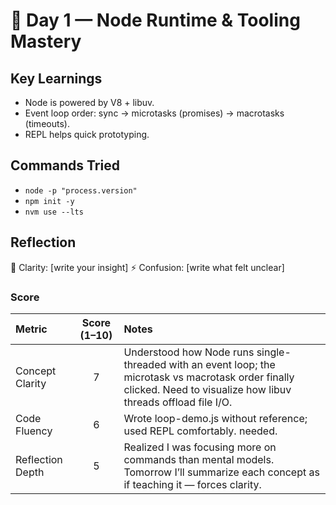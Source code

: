 # 🧠 Day 1 — Node Runtime & Tooling Mastery

## Key Learnings

- Node is powered by V8 + libuv.
- Event loop order: sync → microtasks (promises) → macrotasks (timeouts).
- REPL helps quick prototyping.

## Commands Tried

- `node -p "process.version"`
- `npm init -y`
- `nvm use --lts`

## Reflection

🧠 Clarity: [write your insight]
⚡ Confusion: [write what felt unclear]

### Score

| Metric           | Score (1–10) | Notes                                                                                                                                                                |
| :--------------- | :----------: | :------------------------------------------------------------------------------------------------------------------------------------------------------------------- |
| Concept Clarity  |      7       | Understood how Node runs single-threaded with an event loop; the microtask vs macrotask order finally clicked. Need to visualize how libuv threads offload file I/O. |
| Code Fluency     |      6       | Wrote loop-demo.js without reference; used REPL comfortably. needed.                                                                                                 |
| Reflection Depth |      5       | Realized I was focusing more on commands than mental models. Tomorrow I’ll summarize each concept as if teaching it — forces clarity.                                |
